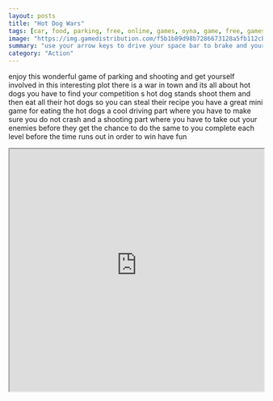 ```yaml
---
layout: posts
title: "Hot Dog Wars"
tags: [car, food, parking, free, online, games, oyna, game, free, games, play, play, games]
image: "https://img.gamedistribution.com/f5b1b89d98b7286673128a5fb112cb9a.jpg"
summary: "use your arrow keys to drive your space bar to brake and your x key to shoot  free online games oyna game free games play play games"
category: "Action"
---
```


enjoy this wonderful game of parking and shooting and get yourself involved in this interesting plot there is a war in town and its all about hot dogs you have to find your competition s hot dog stands shoot them and then eat all their hot dogs so you can steal their recipe you have a great mini game for eating the hot dogs a cool driving part where you have to make sure you do not crash and a shooting part where you have to take out your enemies before they get the chance to do the same to you complete each level before the time runs out in order to win have fun

<iframe width="100%" height="480px;" src="https://flash.gamedistribution.com?game=f5b1b89d98b7286673128a5fb112cb9a"></iframe>
